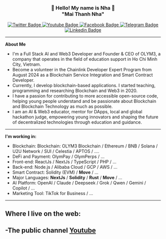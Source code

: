 <h3 align="center">👋   Hello! My name is Nha   👋 <br/> "Mai Thanh Nha" </h3>

<div id="badges" align="center">
  <a href="https://twitter.com/thanhnhaweb3">
    <img src="https://img.shields.io/badge/Twitter-green?style=for-the-badge&logo=twitter&logoColor=white" alt="Twitter Badge"/>
  </a>
  <a href="https://youtube.com/@thanhnhaweb3">
    <img src="https://img.shields.io/badge/YouTube-red?style=for-the-badge&logo=youtube&logoColor=white" alt="Youtube Badge"/>
  </a>
  <a href="https://facebook.com/thanhnhaweb3">
    <img src="https://img.shields.io/badge/Facebook-gray?style=for-the-badge&logo=facebook&logoColor=white" alt="Facebook Badge"/>
  </a>
  <a href="https://t.me/thanhnhaweb3">
    <img src="https://img.shields.io/badge/Telegram-yellow?style=for-the-badge&logo=telegram&logoColor=white" alt="Telegram Badge"/>
  </a>
   <a href="https://www.linkedin.com/in/mai-thanh-nha/">
    <img src="https://img.shields.io/badge/Linkedin-blue?style=for-the-badge&logo=linkedin&logoColor=white" alt="Linkedin Badge"/>
  </a>
  <br/>
</div>

---
**About Me**
- I'm a Full Stack AI and Web3 Developer and Founder & CEO of OLYM3, a company that operates in the field of education support in Ho Chi Minh City, Vietnam.
- Become a volunteer in the Chainlink Developer Expert Program from August 2024 as a Blockchain Service Integration and Smart Contract Developer.
- Currently, I develop blockchain-based applications. I started teaching, programming and researching Blockchain and Web3 in 2020.
- I have a passion for contributing to more accessible open-source code, helping young people understand and be passionate about Blockchain and Blockchain Technology as much as possible.
- I am an AI & Web3 educator, mentor for DApps, local and global hackathon judge, empowering young innovators and shaping the future of decentralized technologies through education and guidance.
---
**I'm working in:**
 - Blockchain: Blockchain: OLYM3 Blockchain / Ethereum / BNB / Solana / U2U Network / SUI / Celestia / APTOS / .... 
 - DeFi and Payment: OlymPay / OlymPerps / ...
 - Front-end: ReactJs / NextJs / TypeScript / PHP / ...
 - Back-end: Node.js / Alibaba Cloud / GCP / AWS / ...
 - Smart Contract: Solidity (EVM) / **Move** / ...
 - Major Languages: **NextJs** / **Solidity** / **Rust** / **Move** / ...
 - AI Platform: OpenAI / Claude / Deepseek / Grok / Qwen / Gemini / Copilot / ...
 - Marketing Tool: TikTok for Business / ...
---
Where I live on the web:
-----------------------
-The public channel <a href="https://youtube.com/@thanhnhaweb3">Youtube</a>
-----------------------

